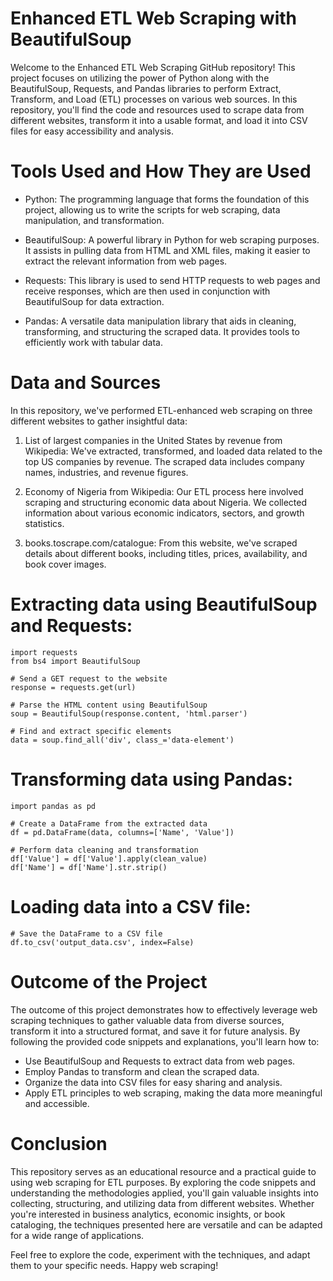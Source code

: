 # Enhanced ETL Web Scraping with BeautifulSoup

Welcome to the Enhanced ETL Web Scraping GitHub repository! This project focuses on utilizing the power of Python along with
the BeautifulSoup, Requests, and Pandas libraries to perform Extract, Transform, and Load (ETL) processes on various web sources.
In this repository, you'll find the code and resources used to scrape data from different websites, transform it into a usable format,
and load it into CSV files for easy accessibility and analysis.

# Tools Used and How They are Used

- Python: The programming language that forms the foundation of this project, allowing us to write the scripts for web scraping, data manipulation, and transformation.

- BeautifulSoup: A powerful library in Python for web scraping purposes. It assists in pulling data from HTML and XML files, making it easier to extract the relevant information from web pages.

- Requests: This library is used to send HTTP requests to web pages and receive responses, which are then used in conjunction with BeautifulSoup for data extraction.

- Pandas: A versatile data manipulation library that aids in cleaning, transforming, and structuring the scraped data. It provides tools to efficiently work with tabular data.

# Data and Sources

In this repository, we've performed ETL-enhanced web scraping on three different websites to gather insightful data:

1. List of largest companies in the United States by revenue from Wikipedia: We've extracted, transformed, and loaded data related to the top US companies by revenue. The scraped data includes company names, industries, and revenue figures.

2. Economy of Nigeria from Wikipedia: Our ETL process here involved scraping and structuring economic data about Nigeria. We collected information about various economic indicators, sectors, and growth statistics.

3. books.toscrape.com/catalogue: From this website, we've scraped details about different books, including titles, prices, availability, and book cover images.

# Extracting data using BeautifulSoup and Requests:

```
import requests
from bs4 import BeautifulSoup

# Send a GET request to the website
response = requests.get(url)

# Parse the HTML content using BeautifulSoup
soup = BeautifulSoup(response.content, 'html.parser')

# Find and extract specific elements
data = soup.find_all('div', class_='data-element')
```

# Transforming data using Pandas:

```
import pandas as pd

# Create a DataFrame from the extracted data
df = pd.DataFrame(data, columns=['Name', 'Value'])

# Perform data cleaning and transformation
df['Value'] = df['Value'].apply(clean_value)
df['Name'] = df['Name'].str.strip()
```

# Loading data into a CSV file:

```
# Save the DataFrame to a CSV file
df.to_csv('output_data.csv', index=False)
```

# Outcome of the Project

The outcome of this project demonstrates how to effectively leverage web scraping techniques to gather valuable data from diverse sources, transform it into a structured format, and save it for future analysis. By following the provided code snippets and explanations, you'll learn how to:

- Use BeautifulSoup and Requests to extract data from web pages.
- Employ Pandas to transform and clean the scraped data.
- Organize the data into CSV files for easy sharing and analysis.
- Apply ETL principles to web scraping, making the data more meaningful and accessible.

# Conclusion

This repository serves as an educational resource and a practical guide to using web scraping for ETL purposes. By exploring the code snippets and understanding the methodologies applied, you'll gain valuable insights into collecting, structuring, and utilizing data from different websites. Whether you're interested in business analytics, economic insights, or book cataloging, the techniques presented here are versatile and can be adapted for a wide range of applications.

Feel free to explore the code, experiment with the techniques, and adapt them to your specific needs. Happy web scraping!

